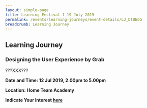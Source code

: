 ```yaml
---
layout: simple-page
title: Learning Festival 1-19 July 2019
permalink: /events/learning-journeys/event-details/LJ_DtUEbG
breadcrumb: Learning Journey
---
```


## Learning Journey 
### Designing the User Experience by Grab

???XXX???

**Date and Time: 12 Jul 2019, 2.00pm to 5.00pm**

**Location: Home Team Academy**

**Indicate Your Interest [here](https://www.eventbrite.sg/myevent?eid=61090342860)** 
